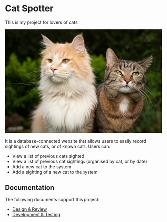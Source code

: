 # Cat Spotter

This is my project for lovers of cats

![Turnip](images/cats.webp)

It is a database-connected website that allows users to easily record sightings of new cats, or of known cats. Users can:

- View a list of previous cats sighted
- View a list of previous cat sightings (organised by cat, or by date)
- Add a new cat to the system
- Add a sighting of a new cat to the system

## Documentation

The following documents support this project:

- [Design & Review](Design.md)
- [Development & Testing](Development.md)
